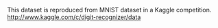 This dataset is reproduced from MNIST dataset in a Kaggle competition.
http://www.kaggle.com/c/digit-recognizer/data